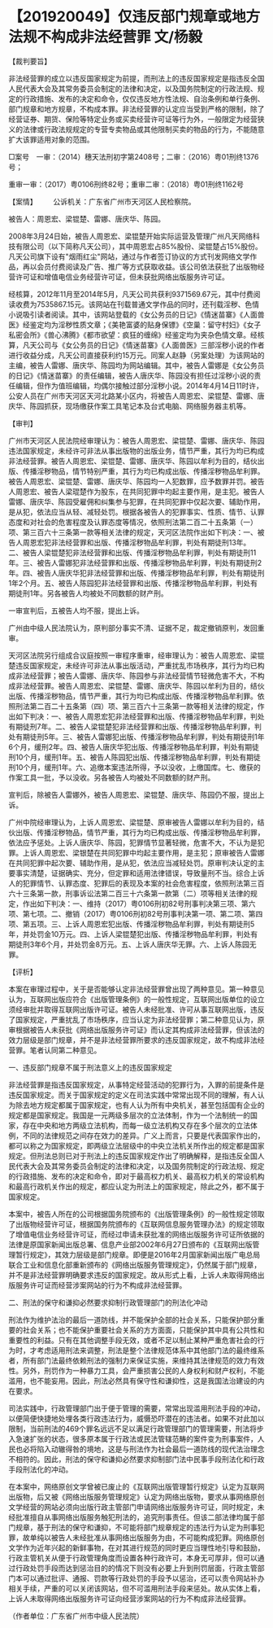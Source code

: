 # 【201920049】仅违反部门规章或地方法规不构成非法经营罪 文/杨毅

【裁判要旨】

非法经营罪的成立以违反国家规定为前提，而刑法上的违反国家规定是指违反全国人民代表大会及其常务委员会制定的法律和决定，以及国务院制定的行政法规、规定的行政措施、发布的决定和命令，仅仅违反地方性法规、自治条例和单行条例、部门规章和地方规章，不构成本罪。非法经营罪的认定应当受到严格的限制，除了经营证券、期货、保险等特定业务或买卖经营许可证等行为外，一般限定为经营狭义的法律或行政法规规定的专营专卖物品或其他限制买卖的物品的行为，不能随意扩大该罪适用对象的范围。

□案号　一审：（2014）穗天法刑初字第2408号；二审：（2016）粤01刑终1376号；

重审一审：（2017）粤0106刑终82号；重审二审：（2018）粤01刑终1162号

【案情】 　　公诉机关：广东省广州市天河区人民检察院。

被告人：周恩宏、梁锟楚、雷娜、唐庆华、陈园。

2008年3月24日始，被告人周恩宏、梁锟楚开始实际运营及管理广州凡天网络科技有限公司（以下简称凡天公司），其中周恩宏占85%股份、梁锟楚占15%股份。凡天公司旗下设有"烟雨红尘"网站，通过与作者签订协议的方式刊发网络文学作品，再以会员付费阅读及广告、推广等方式获取收益。该公司依法获批了出版物经营许可证和增值电信业务经营许可证，但未获批网络出版服务许可证。

经核算，2012年11月至2014年5月，凡天公司共获利9371569.67元，其中付费阅读收费为7535867.15元。该网站在刊载普通文学作品的同时，还刊载淫秽、色情小说吸引读者阅读。其中，该网站登载的《女公务员的日记》《情迷苗寨》《人面兽医》经鉴定均为淫秽性质文章；《美艳富婆的贴身保镖》《空巢：留守村妇》《女子私密会所》《兽心沸腾》《都市欲望：疯狂的缠绵》经鉴定均为夹杂色情文章。经核算，凡天公司与《女公务员的日记》《情迷苗寨》《人面兽医》三部淫秽小说的作者进行收益分成，凡天公司直接获利约15万元。同案人赵静（另案处理）为该网站的主编，被告人雷娜、唐庆华、陈园均为网站编辑。其中，被告人雷娜是《女公务员的日记》《情迷苗寨》的责任编辑，被告人唐庆华、陈园没有担任过淫秽小说的责任编辑，但作为值班编辑，均偶尔接触过部分淫秽小说。2014年4月14日11时许，公安人员在广州市天河区天河北路某小区内，将被告人周恩宏、梁锟楚、雷娜、唐庆华、陈园抓获，现场缴获作案工具笔记本及台式电脑、网络服务器主机等。

【审判】

广州市天河区人民法院经审理认为：被告人周恩宏、梁锟楚、雷娜、唐庆华、陈园违法国家规定，未经许可非法从事出版物的出版业务，情节严重，其行为均已构成非法经营罪。被告人周恩宏、梁锟楚、雷娜、唐庆华、陈园以牟利为目的，结伙出版、传播淫秽物品，情节特别严重，其行为均已构成出版、传播淫秽物品牟利罪。被告人周恩宏、梁锟楚、雷娜、唐庆华、陈园均一人犯数罪，应予数罪并罚。被告人周恩宏、被告人梁琨楚作为股东，在共同犯罪中均起主要作用，是主犯。被告人雷娜、唐庆华、陈园受雇佣和纠集参与犯罪，在共同犯罪中仅起次要、辅助作用，是从犯，依法应当从轻、减轻处罚。根据各被告人的犯罪事实、性质、情节、认罪态度和对社会的危害程度及认罪态度等情况，依照刑法第二百二十五条第（一）项、第三百六十三条第一款等相关法律的规定，天河区法院作出如下判决：一、被告人周恩宏犯非法经营罪和出版、传播淫秽物品牟利罪，判处有期徒刑13年。二、被告人梁锟楚犯非法经营罪和出版、传播淫秽物品牟利罪，判处有期徒刑11年。三、被告人雷娜犯非法经营罪和出版、传播淫秽物品牟利罪，判处有期徒刑2年。四、被告人唐庆华犯非法经营罪和出版、传播淫秽物品牟利罪，判处有期徒刑1年2个月。五、被告人陈园犯非法经营罪和出版、传播淫秽物品牟利罪，判处有期徒刑1年。另各被告人均被处不同数额的财产刑。

一审宣判后，五被告人均不服，提出上诉。

广州由中级人民法院认为，原判部分事实不清、证据不足，裁定撤销原判，发回重审。

天河区法院另行组成合议庭按照一审程序重审，经审理认为：被告人周恩宏、梁锟楚违反国家规定，未经许可非法从事出版活动，严重扰乱市场秩序，其行为均已构成非法经营罪；被告人雷娜、唐庆华、陈园参与非法经营情节轻微危害不大，不构成非法经营罪。被告人周恩宏、梁锟楚、雷娜、唐庆华、陈园以牟利为目的，结伙出版、传播淫秽物品，情节严重，其行为均已构成出版、传播淫秽物品牟利罪。依照刑法第二百二十五条第（四）项、第三百六十三条第一款等相关法律的规定，作出如下判决：一、被告人周恩宏犯非法经营罪和出版、传播淫秽物品牟利罪，判处有期徒刑7年。二、被告人梁锟楚犯非法经营罪和出版、传播淫秽物品牟利罪，判处有期徒刑5年。三、被告人雷娜犯出版、传播淫秽物品牟利罪，判处有期徒刑1年6个月，缓刑2年。四、被告人唐庆华犯出版、传播淫秽物品牟利罪，判处有期徒刑10个月，缓刑1年。五、被告人陈园犯出版、传播淫秽物品牟利罪，判处有期徒刑10个月，缓刑1年。六、追缴本案违法所得，予以没收，上缴国库。七、缴获的作案工具一批，予以没收。另各被告人均被处不同数额的财产刑。

宣判后，除被告人雷娜外，被告人周恩宏、梁锟楚、唐庆华、陈园仍不服，提出上诉。

广州中院经审理认为，上诉人周恩宏、梁锟楚、原审被告人雷娜以牟利为目的，结伙出版、传播淫秽物品，情节严重，其行为均已构成出版、传播淫秽物品牟利罪，依法应予惩处。上诉人唐庆华、陈园，犯罪情节显著轻微，危害不大，不认为是犯罪。上诉人周恩宏、梁银楚在共同犯罪中均起主要作用，是主犯；原审被告人雷娜在共同犯罪中起次要、辅助作用，是从犯，依法应当减轻处罚。原审判决认定的主要事实清楚，证据确实、充分，但定罪和适用法律错误，导致量刑不当。综合上诉人的犯罪情节、认罪态度、犯罪后的表现及本案的社会危害程度，依照刑法第三百六十三条第一款，刑事诉讼法第二百三十六条第一款第（二）项等相关法律的规定，作出如下判决：一、维持（2017）粤0106刑初82号刑事判决第三项、第六项、第七项。二、撤销（2017）粤0106刑初82号刑事判决第一项、第二项、第四项、第五项。三、上诉人周恩宏犯出版、传播淫秽物品牟利罪，判处有期徒刑5年，并处罚金10万元。四、上诉人梁锟楚犯出版、传播淫秽物品牟利罪，判处有期徒刑3年6个月，并处罚金8万元。五、上诉人唐庆华无罪。六、上诉人陈园无罪。

【评析】

本案在审理过程中，关于是否能够认定非法经营罪曾出现了两种意见。第一种意见认为，互联网出版应符合《出版管理条例》的一般性规定，互联网出版单位的设立须经审批并取得互联网出版许可证。被告人未经批准、许可从事互联网出版，违反了国家规定，严重扰乱了市场秩序，应当认定为非法经营罪；第二种意见认为，原审根据被告人未获批《网络出版服务许可证》而认定其构成非法经营罪，但该法的效力层级是部门规章，并不是非法经营罪所要求的违反国家规定，故不构成非法经营罪。笔者认同第二种意见。

一、违反部门规章不属于刑法意义上的违反国家规定

非法经营罪是指违反国家规定，从事特定经营活动的犯罪行为，入罪的前提条件是违反国家规定。而关于国家规定的定义在司法实践中常常出现不同的理解，有人认为除去地方规定都属于国家规定，也有人认为所有中央机关，甚至包括国有企业的规定都是国家规定。我国是一元两级多层次的立法体制，作为一个法制统一的国家，存在中央和地方两级立法机构，而每一级立法机构又存在多个层次的立法体例，不同的法律规范之间存在效力的差异。广义上而言，只要是代表国家作出的，都可以称之为国家规定，即两级立法层级中的中央立法机关所作出的规定都是国家规定。但刑法总则已对于刑法上的违反国家规定作出了明确解释，是指违反全国人民代表大会及其常务委员会制定的法律和决定，以及国务院制定的行政法规、规定的行政措施、发布的决定和命令，即对于最高权力机关、最高权力机关的常设机构和最高行政机关作出的规定，都应认定为刑法上的国家规定，除此之外，都不属于国家规定。

本案中，被告人所在的公司根据国务院颁布的《出版管理条例》的一般性规定领取了出版物经营许可证，根据国务院颁布的《互联网信息服务管理办法》的规定领取了增值电信业务经营许可证，而经过申请未获批准的网络出版服务许可证所依据的法律是原国家新闻出版总署、信息产业部2002年6月27日颁布的《互联网出版管理暂行规定》，其效力层级是部门规章。即便是2016年2月国家新闻出版广电总局联合工业和信息化部重新颁布的《网络出版服务管理规定》，仍然属于部门规章，并不是非法经营罪明确要求违反的国家规定。故从形式上看，上诉人未取得网络出版服务许可证而经营涉案网站的行为不构成非法经营罪。

二、刑法的保守和谦抑必然要求抑制行政管理部门的刑法化冲动

刑法作为维护法治的最后一道防线，并不能保护全部的社会关系，只能保护部分重要的社会关系；也不能保护重要社会关系的方方面面，只能保护其中具有公共性和重要性的利益。只有在其他调整手段无效，或者不足以制止某种严重危害社会的行为时，才考虑适用刑法来调整，刑法是整个法律规范体系中其他部门法的最终维系者，所有部门法最终依赖刑法的强制力来保证实施，来维持其法律规范的效力有效性。另外，刑罚作为一种暴力工具，会严重损害公民的人身权利和财产权利，不能滥用，也不能妄用。因此，刑法必然具有保守性和谦抑性，这是我国法治建设的内在要求。

司法实践中，行政管理部门出于便于管理的需要，常常出现滥用刑法手段的冲动，以便简便快捷地处埋各类行政违法行为，威慑恐吓潜在的违法者。如果不对此加以限制，当前刑法的469个罪名远远不足以满足行政管理部门的管理需要，刑法将步入急速扩张的状态，很多原本属于行政法或民法管辖范畴的案件变为刑事案件，人民也必将陷入动辙得咎的境地，这是与刑法作为社会最后一道防线的现代法治理念不相符的。因此，刑法的保守和谦抑必然要求抑制部门法中民事手段刑法化和行政手段刑法化的冲动。

在本案中，网络原创文学曾被已废止的《互联网出版管理暂行规定》认定为互联网出版物，后又被《网络出版服务管理规定》认定为网络出版物，要求从事网络原创文学经营的网站必须向出版行政主管部门申请网络出版服务许可证，同时规定，未经批准擅自从事网络出版服务触犯刑法的，追究刑事责任。但该二部法律均属于部门规章，基于刑法的保守和谦抑，不可能将部门规章规定的违法行为认定为刑事犯罪，故单纯以被告人未经批准从事网络出版服务为由，不可能构成犯罪。网络原创文学作为近年兴起的新鲜事物，在对其进行规范的同时更应当理性地引导和鼓励，行政主管机关从便于行政管理角度而设置各种行政许可，本身无可厚非，但可以通过行政处罚手段而达到惩治目的的情况下则没有必要上升到刑罚层面，行政主管部门本可以通过批评、通报、罚款等行政处罚的手段予以惩治，还可以责令网站补办相关手续，严重的可以关闭该网站，但不可滥用刑法手段来惩处。故从实体上看，上诉人未取得网络出版服务许可证向经营涉案网站的行为不构成非法经营罪。

（作者单位：广东省广州市中级人民法院）